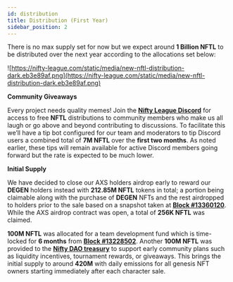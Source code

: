 ```yaml
---
id: distribution
title: Distribution (First Year)
sidebar_position: 2
---
```


There is no max supply set for now but we expect around **1 Billion NFTL** to be distributed over the next year according to the allocations set below:

![https://nifty-league.com/static/media/new-nftl-distribution-dark.eb3e89af.png](https://nifty-league.com/static/media/new-nftl-distribution-dark.eb3e89af.png)

**Community Giveaways**

Every project needs quality memes! Join the **[Nifty League Discord](https://discord.gg/niftyleague)** for access to free **NFTL** distributions to community members who make us all laugh or go above and beyond contributing to discussions. To facilitate this we’ll have a tip bot configured for our team and moderators to tip Discord users a combined total of **7M NFTL** over the **first two months**. As noted earlier, these tips will remain available for active Discord members going forward but the rate is expected to be much lower.

**Initial Supply**

We have decided to close our AXS holders airdrop early to reward our **DEGEN** holders instead with **212.85M NFTL** tokens in total; a portion being claimable along with the purchase of **DEGEN** NFTs and the rest airdropped to holders prior to the sale based on a snapshot taken at **[Block #13360120](https://etherscan.io/block/13360120)**. While the AXS airdrop contract was open, a total of **256K NFTL** was claimed.

**100M NFTL** was allocated for a team development fund which is time-locked for **6 months** from **[Block #13228502](https://etherscan.io/tx/0x3649b00464903b78608f8de9308aec339ecd7446f1dc2de26a9913d2d5468ecf)**. Another **100M NFTL** was provided to the **[Nifty DAO treasury](https://etherscan.io/address/0xd06ae6fb7eade890f3e295d69a6679380c9456c1)** to support early community plans such as liquidity incentives, tournament rewards, or giveaways. This brings the initial supply to around **420M** with daily emissions for all genesis NFT owners starting immediately after each character sale.
